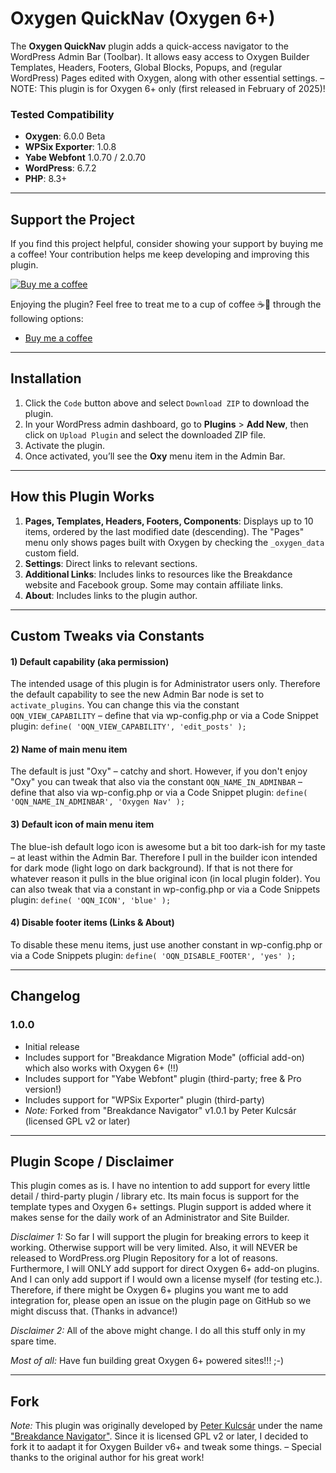 # Oxygen QuickNav (Oxygen 6+)

The **Oxygen QuickNav** plugin adds a quick-access navigator to the WordPress Admin Bar (Toolbar). It allows easy access to Oxygen Builder Templates, Headers, Footers, Global Blocks, Popups, and (regular WordPress) Pages edited with Oxygen, along with other essential settings. – NOTE: This plugin is for Oxygen 6+ only (first released in February of 2025)!

### Tested Compatibility
- **Oxygen**: 6.0.0 Beta
- **WPSix Exporter**: 1.0.8
- **Yabe Webfont** 1.0.70 / 2.0.70
- **WordPress**: 6.7.2
- **PHP**: 8.3+

---

## Support the Project

If you find this project helpful, consider showing your support by buying me a coffee! Your contribution helps me keep developing and improving this plugin.

[![Buy me a coffee](https://www.paypalobjects.com/en_US/i/btn/btn_donateCC_LG.gif)](https://buymeacoffee.com/daveshine)

Enjoying the plugin? Feel free to treat me to a cup of coffee ☕🙂 through the following options:

- [Buy me a coffee](https://buymeacoffee.com/daveshine)

---

## Installation

1. Click the `Code` button above and select `Download ZIP` to download the plugin.
2. In your WordPress admin dashboard, go to **Plugins** > **Add New**, then click on `Upload Plugin` and select the downloaded ZIP file.
3. Activate the plugin.
4. Once activated, you’ll see the **Oxy** menu item in the Admin Bar.

---

## How this Plugin Works

1. **Pages, Templates, Headers, Footers, Components**: Displays up to 10 items, ordered by the last modified date (descending). The "Pages" menu only shows pages built with Oxygen by checking the `_oxygen_data` custom field.
2. **Settings**: Direct links to relevant sections.
3. **Additional Links**: Includes links to resources like the Breakdance website and Facebook group. Some may contain affiliate links.
4. **About**: Includes links to the plugin author.

---

## Custom Tweaks via Constants

#### 1) Default capability (aka permission)
The intended usage of this plugin is for Administrator users only. Therefore the default capability to see the new Admin Bar node is set to `activate_plugins`. You can change this via the constant `OQN_VIEW_CAPABILITY` – define that via wp-config.php or via a Code Snippet plugin: `define( 'OQN_VIEW_CAPABILITY', 'edit_posts' );`

#### 2) Name of main menu item
The default is just "Oxy" – catchy and short. However, if you don't enjoy "Oxy" you can tweak that also via the constant `OQN_NAME_IN_ADMINBAR` – define that also via wp-config.php or via a Code Snippet plugin: `define( 'OQN_NAME_IN_ADMINBAR', 'Oxygen Nav' );`

#### 3) Default icon of main menu item 
The blue-ish default logo icon is awesome but a bit too dark-ish for my taste – at least within the Admin Bar. Therefore I pull in the builder icon intended for dark mode (light logo on dark background). If that is not there for whatever reason it pulls in the blue original icon (in local plugin folder). You can also tweak that via a constant in wp-config.php or via a Code Snippets plugin: `define( 'OQN_ICON', 'blue' );`

#### 4) Disable footer items (Links & About)
To disable these menu items, just use another constant in wp-config.php or via a Code Snippets plugin: `define( 'OQN_DISABLE_FOOTER', 'yes' );`

---

## Changelog

### 1.0.0
- Initial release
- Includes support for "Breakdance Migration Mode" (official add-on) which also works with Oxygen 6+ (!!)
- Includes support for "Yabe Webfont" plugin (third-party; free & Pro version!)
- Includes support for "WPSix Exporter" plugin (third-party)
- _Note:_ Forked from "Breakdance Navigator" v1.0.1 by Peter Kulcsár (licensed GPL v2 or later)

---

## Plugin Scope / Disclaimer

This plugin comes as is. I have no intention to add support for every little detail / third-party plugin / library etc. Its main focus is support for the template types and Oxygen 6+ settings. Plugin support is added where it makes sense for the daily work of an Administrator and Site Builder.

_Disclaimer 1:_ So far I will support the plugin for breaking errors to keep it working. Otherwise support will be very limited. Also, it will NEVER be released to WordPress.org Plugin Repository for a lot of reasons. Furthermore, I will ONLY add support for direct Oxygen 6+ add-on plugins. And I can only add support if I would own a license myself (for testing etc.). Therefore, if there might be Oxygen 6+ plugins you want me to add integration for, please open an issue on the plugin page on GitHub so we might discuss that. (Thanks in advance!)

_Disclaimer 2:_ All of the above might change. I do all this stuff only in my spare time.

_Most of all:_ Have fun building great Oxygen 6+ powered sites!!! ;-)

---

## Fork

_Note:_ This plugin was originally developed by [Peter Kulcsár](https://github.com/beamkiller) under the name ["Breakdance Navigator"](https://github.com/beamkiller/breakdance-navigator). Since it is licensed GPL v2 or later, I decided to fork it to aadapt it for Oxygen Builder v6+ and tweak some things. – Special thanks to the original author for his great work!